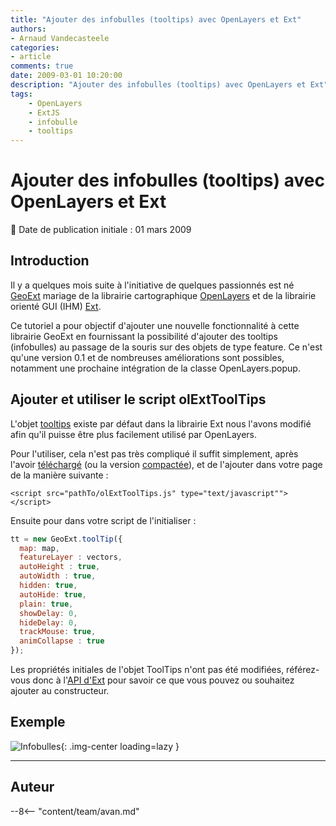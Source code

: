 ```yaml
---
title: "Ajouter des infobulles (tooltips) avec OpenLayers et Ext"
authors:
- Arnaud Vandecasteele
categories:
- article
comments: true
date: 2009-03-01 10:20:00
description: "Ajouter des infobulles (tooltips) avec OpenLayers et Ext"
tags:
    - OpenLayers
    - ExtJS
    - infobulle
    - tooltips
---
```


# Ajouter des infobulles (tooltips) avec OpenLayers et Ext

:calendar: Date de publication initiale : 01 mars 2009

## Introduction

Il y a quelques mois suite à l'initiative de quelques passionnés est né [GeoExt](http://www.geoext.org/trac/geoext) mariage de la librairie cartographique [OpenLayers](http://openlayers.org/) et de la librairie orienté GUI (IHM) [Ext](http://extjs.com/).

Ce tutoriel a pour objectif d'ajouter une nouvelle fonctionnalité à cette librairie GeoExt en fournissant la possibilité d'ajouter des tooltips (infobulles) au passage de la souris sur des objets de type feature. Ce n'est qu'une version 0.1 et de nombreuses améliorations sont possibles, notamment une prochaine intégration de la classe OpenLayers.popup.

## Ajouter et utiliser le script olExtToolTips

L'objet [tooltips](http://extjs.com/deploy/dev/docs/output/Ext.ToolTip.html) existe par défaut dans la librairie Ext nous l'avons modifié afin qu'il puisse être plus facilement utilisé par OpenLayers.

Pour l'utiliser, cela n'est pas très compliqué il suffit simplement, après l'avoir [téléchargé](http://ks356007.kimsufi.com/arno/geotribu/applications/tutoriaux/tooltips_ext/olExtToolTips.js) (ou la version [compactée](http://ks356007.kimsufi.com/arno/geotribu/applications/tutoriaux/tooltips_ext/olExtToolTipsPacked.js)), et de l'ajouter dans votre page de la manière suivante :

`<script src="pathTo/olExtToolTips.js" type="text/javascript""></script>`

Ensuite pour dans votre script de l'initialiser :

```javascript
tt = new GeoExt.toolTip({  
  map: map,  
  featureLayer : vectors,  
  autoHeight : true,  
  autoWidth : true,  
  hidden: true,  
  autoHide: true,  
  plain: true,  
  showDelay: 0,  
  hideDelay: 0,  
  trackMouse: true,  
  animCollapse : true  
});
```

Les propriétés initiales de l'objet ToolTips n'ont pas été modifiées, référez-vous donc à l'[API d'Ext](http://extjs.com/deploy/dev/docs/) pour savoir ce que vous pouvez ou souhaitez ajouter au constructeur.

## Exemple

![Infobulles](https://cdn.geotribu.fr/img/articles-blog-rdp/articles/2009/tooltips_ext.png "Infobulles"){: .img-center loading=lazy }

----

## Auteur

--8<-- "content/team/avan.md"
